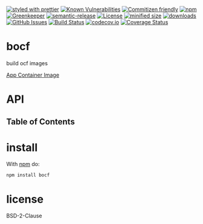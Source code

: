 [![styled with prettier](https://img.shields.io/badge/styled_with-prettier-ff69b4.svg)](https://github.com/prettier/prettier)
[![Known Vulnerabilities](https://snyk.io/test/github/arlac77/bocf/badge.svg)](https://snyk.io/test/github/arlac77/bocf)
[![Commitizen friendly](https://img.shields.io/badge/commitizen-friendly-brightgreen.svg)](http://commitizen.github.io/cz-cli/)
[![npm](https://img.shields.io/npm/v/bocf.svg)](https://www.npmjs.com/package/bocf)
[![Greenkeeper](https://badges.greenkeeper.io/arlac77/bocf.svg)](https://greenkeeper.io/)
[![semantic-release](https://img.shields.io/badge/%20%20%F0%9F%93%A6%F0%9F%9A%80-semantic--release-e10079.svg)](https://github.com/arlac77/bocf)
[![License](https://img.shields.io/badge/License-BSD%203--Clause-blue.svg)](https://opensource.org/licenses/BSD-3-Clause)
[![minified size](https://badgen.net/bundlephobia/min/bocf)](https://bundlephobia.com/result?p=bocf)
[![downloads](http://img.shields.io/npm/dm/bocf.svg?style=flat-square)](https://npmjs.org/package/bocf)
[![GitHub Issues](https://img.shields.io/github/issues/arlac77/bocf.svg?style=flat-square)](https://github.com/arlac77/bocf/issues)
[![Build Status](https://secure.travis-ci.org/arlac77/bocf.png)](http://travis-ci.org/arlac77/bocf)
[![codecov.io](http://codecov.io/github/arlac77/bocf/coverage.svg?branch=master)](http://codecov.io/github/arlac77/bocf?branch=master)
[![Coverage Status](https://coveralls.io/repos/arlac77/bocf/badge.svg)](https://coveralls.io/r/arlac77/bocf)

# bocf

build ocf images

[App Container Image](https://github.com/appc/spec/blob/master/spec/aci.md)

# API

<!-- Generated by documentation.js. Update this documentation by updating the source code. -->

## Table of Contents

# install

With [npm](http://npmjs.org) do:

```shell
npm install bocf
```

# license

BSD-2-Clause
